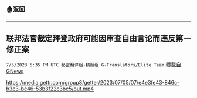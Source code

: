 ###  [:house:返回](README.md)
---


## 联邦法官裁定拜登政府可能因审查自由言论而违反第一修正案
`7/5/2023 5:35 PM UTC 秘密翻译组-精翻组 G-Translators/Elite Team` [轉載自GNews](https://gnews.org/articles/1439485)


https://media.gettr.com/group8/getter/2023/07/05/07/e4e3fe43-846c-b3c3-bc46-53b3f22c3bc5/out.mp4
